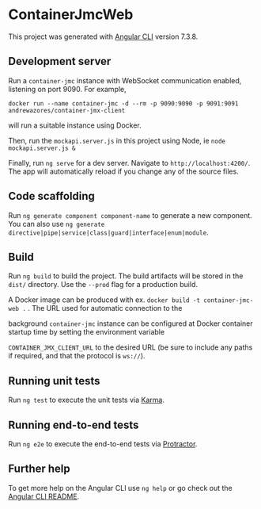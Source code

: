 # ContainerJmcWeb

This project was generated with [Angular CLI](https://github.com/angular/angular-cli) version 7.3.8.

## Development server

Run a `container-jmc` instance with WebSocket communication enabled, listening on port 9090. For example,

`docker run --name container-jmc -d --rm -p 9090:9090 -p 9091:9091 andrewazores/container-jmx-client`

will run a suitable instance using Docker.

Then, run the `mockapi.server.js` in this project using Node, ie `node mockapi.server.js &`

Finally, run `ng serve` for a dev server. Navigate to `http://localhost:4200/`. The app will automatically reload if you change any of the source files.

## Code scaffolding

Run `ng generate component component-name` to generate a new component. You can also use `ng generate directive|pipe|service|class|guard|interface|enum|module`.

## Build

Run `ng build` to build the project. The build artifacts will be stored in the `dist/` directory. Use the `--prod` flag for a production build.

A Docker image can be produced with ex. `docker build -t container-jmc-web .` . The URL used for automatic connection to the

background `container-jmc` instance can be configured at Docker container startup time by setting the environment variable

`CONTAINER_JMX_CLIENT_URL` to the desired URL (be sure to include any paths if required, and that the protocol is `ws://`).

## Running unit tests

Run `ng test` to execute the unit tests via [Karma](https://karma-runner.github.io).

## Running end-to-end tests

Run `ng e2e` to execute the end-to-end tests via [Protractor](http://www.protractortest.org/).

## Further help

To get more help on the Angular CLI use `ng help` or go check out the [Angular CLI README](https://github.com/angular/angular-cli/blob/master/README.md).
